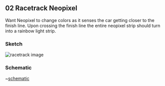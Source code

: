 ## 02 Racetrack Neopixel 

Want Neopixel to change colors as it senses the car getting closer to the finish line. Upon crossing the finish line the entire neopixel strip should turn into a rainbow light strip. 

### Sketch
![racetrack image](https://github.com/carolynjhsu/Carol_Spr23/blob/main/02_Neopixel_RaceTrack/IMG_6406.heic)

### Schematic
~[schematic](https://github.com/carolynjhsu/Carol_Spr23/blob/main/02_Neopixel_RaceTrack/02_RaceTrack_Schematic_schem.png)